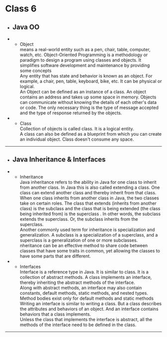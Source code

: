 # Class 6

* ## Java OO
* * Object<br/>
 means a real-world entity such as a pen, chair, table, computer, watch, etc. Object-Oriented Programming is a methodology or paradigm to design a program using classes and objects. It simplifies software development and maintenance by providing some concepts<br/>
Any entity that has state and behavior is known as an object. For example, a chair, pen, table, keyboard, bike, etc. It can be physical or logical.<br/>
An Object can be defined as an instance of a class. An object contains an address and takes up some space in memory. Objects can communicate without knowing the details of each other's data or code. The only necessary thing is the type of message accepted and the type of response returned by the objects.<br/>
* * Class<br/>
Collection of objects is called class. It is a logical entity.<br/>
A class can also be defined as a blueprint from which you can create an individual object. Class doesn't consume any space.


---

* ## Java Inheritance & Interfaces
* * Inheritance<br/>
Java inheritance refers to the ability in Java for one class to inherit from another class. In Java this is also called extending a class. One class can extend another class and thereby inherit from that class.<br/>
When one class inherits from another class in Java, the two classes take on certain roles. The class that extends (inherits from another class) is the subclass and the class that is being extended (the class being inherited from) is the superclass . In other words, the subclass extends the superclass. Or, the subclass inherits from the superclass.<br/>
Another commonly used term for inheritance is specialization and generalization. A subclass is a specialization of a superclass, and a superclass is a generalization of one or more subclasses.<br>
nheritance can be an effective method to share code between classes that have some traits in common, yet allowing the classes to have some parts that are different.

* * Interfaces<br/>
Interface is a reference type in Java. It is similar to class. It is a collection of abstract methods. A class implements an interface, thereby inheriting the abstract methods of the interface.<br/>
Along with abstract methods, an interface may also contain constants, default methods, static methods, and nested types. Method bodies exist only for default methods and static methods<br>
Writing an interface is similar to writing a class. But a class describes the attributes and behaviors of an object. And an interface contains behaviors that a class implements.<br/>
Unless the class that implements the interface is abstract, all the methods of the interface need to be defined in the class.

---